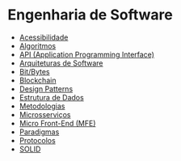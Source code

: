 # Engenharia de Software
- [Acessibilidade](/software-engineer/acessibility/acessibility.md)
- [Algoritmos](/software-engineer/algorithms/algorithms.md)
- [API (Application Programming Interface)](/software-engineer/api/api.md)
- [Arquiteturas de Software](/software-engineer/software-architectures/software-architectures.md)
- [Bit/Bytes](/software-engineer/bit-bytes/bit-bytes.md)
- [Blockchain](/software-engineer/blockchain/blockchain.md)
- [Design Patterns]()
- [Estrutura de Dados]()
- [Metodologias](/software-engineer/methodologies/methodologies.md)
- [Microsserviços]()
- [Micro Front-End (MFE)]()
- [Paradigmas](/software-engineer/paradigms/paradigms.md)
- [Protocolos](/software-engineer/protocols/protocols.md)
- [SOLID](/software-engineer/solid/solid.md)
